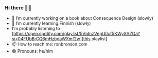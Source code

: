 ### Hi there 👋🏿

- 🔭 I’m currently working on a book about Consequence Design (slowly)
- 🌱 I’m currently learning Finnish (slowly)
-    I'm probably listening to [https://open.spotify.com/playlist/5VbtnzVepU0cf5KWySAZQa?si=04FUbBrCQ6mHzbdaWXmf2w][this playlist]
- 📫 How to reach me: ronbronson.com
- 😄 Pronouns: he/him
<!-- - ⚡ Fun fact: -->

